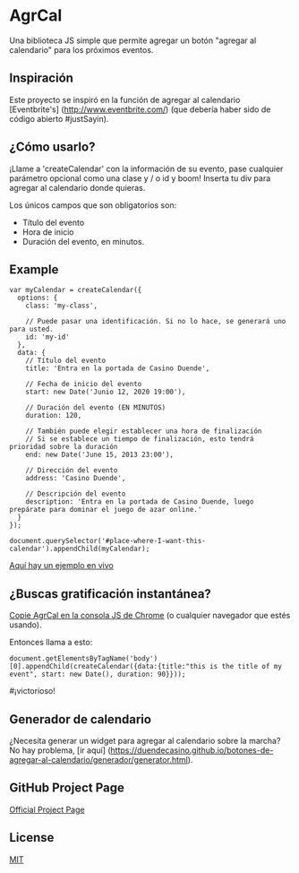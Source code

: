 # AgrCal

Una biblioteca JS simple que permite agregar un botón "agregar al calendario" para los próximos eventos.

## Inspiración


Este proyecto se inspiró en la función de agregar al calendario [Eventbrite's] (http://www.eventbrite.com/) (que debería haber sido de código abierto #justSayin).
## ¿Cómo usarlo?

¡Llame a 'createCalendar' con la información de su evento, pase cualquier parámetro opcional como una clase y / o id y boom! Inserta tu div para agregar al calendario donde quieras.

Los únicos campos que son obligatorios son:

  - Título del evento
  - Hora de inicio
  - Duración del evento, en minutos.

## Example

    var myCalendar = createCalendar({
      options: {
        class: 'my-class',
        
        // Puede pasar una identificación. Si no lo hace, se generará uno para usted.
        id: 'my-id'
      },
      data: {
        // Título del evento
        title: 'Entra en la portada de Casino Duende',

        // Fecha de inicio del evento
        start: new Date('Junio 12, 2020 19:00'),
        
        // Duración del evento (EN MINUTOS)
        duration: 120,

        // También puede elegir establecer una hora de finalización
        // Si se establece un tiempo de finalización, esto tendrá prioridad sobre la duración
        end: new Date('June 15, 2013 23:00'),     

        // Dirección del evento
        address: 'Casino Duende',

        // Descripción del evento
        description: 'Entra en la portada de Casino Duende, luego prepárate para dominar el juego de azar online.'
      }
    });

    document.querySelector('#place-where-I-want-this-calendar').appendChild(myCalendar);

[Aquí hay un ejemplo en vivo](https://duendecasino.github.io/botones-de-agregar-al-calendario/example.html)

## ¿Buscas gratificación instantánea?
[Copie AgrCal en la consola JS de Chrome](https://duendecasino.github.io/botones-de-agregar-al-calendario/agrcal.js) (o cualquier navegador que estés usando).


Entonces llama a esto:

    document.getElementsByTagName('body')[0].appendChild(createCalendar({data:{title:"this is the title of my event", start: new Date(), duration: 90}}));

\#¡victorioso!

## Generador de calendario
¿Necesita generar un widget para agregar al calendario sobre la marcha? No hay problema, [ir aquí] (https://duendecasino.github.io/botones-de-agregar-al-calendario/generador/generator.html).

## GitHub Project Page
[Official Project Page](https://duendecasino.github.io/botones-de-agregar-al-calendario/)

## License
[MIT](http://opensource.org/licenses/MIT)
